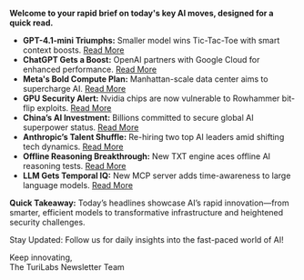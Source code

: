 <p><strong>Welcome to your rapid brief on today's key AI moves, designed for a quick read.</strong></p>
<ul>
<li><strong>GPT-4.1-mini Triumphs:</strong> Smaller model wins Tic-Tac-Toe with smart context boosts. <a href="https://github.com/opper-ai/opper-cookbook/tree/main/examples/tictactoe-tournament">Read More</a></li>
<li><strong>ChatGPT Gets a Boost:</strong> OpenAI partners with Google Cloud for enhanced performance. <a href="https://www.cnbc.com/2025/07/16/openai-googles-cloud-chatgpt.html">Read More</a></li>
<li><strong>Meta's Bold Compute Plan:</strong> Manhattan-scale data center aims to supercharge AI. <a href="https://www.theguardian.com/technology/2025/jul/16/zuckerberg-meta-data-center-ai-manhattan">Read More</a></li>
<li><strong>GPU Security Alert:</strong> Nvidia chips are now vulnerable to Rowhammer bit-flip exploits. <a href="https://arstechnica.com/security/2025/07/nvidia-chips-become-the-first-gpus-to-fall-to-rowhammer-bit-flip-attacks/">Read More</a></li>
<li><strong>China’s AI Investment:</strong> Billions committed to secure global AI superpower status. <a href="https://www.nytimes.com/2025/07/16/technology/china-ai.html">Read More</a></li>
<li><strong>Anthropic’s Talent Shuffle:</strong> Re-hiring two top AI leaders amid shifting tech dynamics. <a href="https://www.theinformation.com/briefings/anthropic-hires-back-two-coding-ai-leaders-cursor-developer-anysphere?rc=bnfi9o">Read More</a></li>
<li><strong>Offline Reasoning Breakthrough:</strong> New TXT engine aces offline AI reasoning tests. <a href="https://github.com/onestardao/WFGY/blob/main/OS/BlahBlahBlah/README.md">Read More</a></li>
<li><strong>LLM Gets Temporal IQ:</strong> New MCP server adds time-awareness to large language models. <a href="https://github.com/jlumbroso/passage-of-time-mcp">Read More</a></li>
</ul>
<p><strong>Quick Takeaway:</strong> Today’s headlines showcase AI’s rapid innovation—from smarter, efficient models to transformative infrastructure and heightened security challenges.</p>
<p>Stay Updated: Follow us for daily insights into the fast-paced world of AI!</p>
<p>Keep innovating,<br />
The TuriLabs Newsletter Team</p>